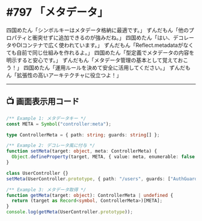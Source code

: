 # #797 「メタデータ」

四国めたん「シンボルキーはメタデータ格納に最適です。」
ずんだもん「他のプロパティと衝突せずに追加できるのが強みだね。」
四国めたん「はい、デコレータやDIコンテナで広く使われています。」
ずんだもん「Reflect.metadataがなくても自前で同じ仕組みを作れるよ。」
四国めたん「型定義でメタデータの内容を明示すると安心です。」
ずんだもん「メタデータ管理の基本として覚えておこう！」
四国めたん「運用ルールを決めて安全に活用してください。」
ずんだもん「拡張性の高いアーキテクチャに役立つよ！」

---

## 📺 画面表示用コード

```typescript
/** Example 1: メタデータキー */
const META = Symbol("controller:meta");

type ControllerMeta = { path: string; guards: string[] };

/** Example 2: デコレータ風に付与 */
function setMeta(target: object, meta: ControllerMeta) {
  Object.defineProperty(target, META, { value: meta, enumerable: false });
}

class UserController {}
setMeta(UserController.prototype, { path: "/users", guards: ["AuthGuard"] });

/** Example 3: メタデータ取得 */
function getMeta(target: object): ControllerMeta | undefined {
  return (target as Record<symbol, ControllerMeta>)[META];
}
console.log(getMeta(UserController.prototype));
```
